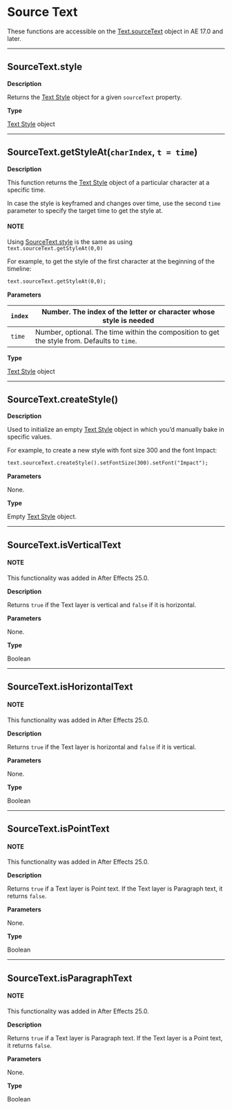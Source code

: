 <a id="sourcetext"></a>

# Source Text

These functions are accessible on the [Text.sourceText](text.md#text-sourcetext) object in AE 17.0 and later.

---

<a id="sourcetext-style"></a>

## SourceText.style

**Description**

Returns the [Text Style](text-style.md#textstyle) object for a given `sourceText` property.

**Type**

[Text Style](text-style.md#textstyle) object

---

<a id="sourcetext-getstyleat"></a>

## SourceText.getStyleAt(`charIndex`, `t = time`)

**Description**

This function returns the [Text Style](text-style.md#textstyle) object of a particular character at a specific time.

In case the style is keyframed and changes over time, use the second `time` parameter to specify the target time to get the style at.

#### NOTE
Using [SourceText.style](#sourcetext-style) is the same as using `text.sourceText.getStyleAt(0,0)`

For example, to get the style of the first character at the beginning of the timeline:

```default
text.sourceText.getStyleAt(0,0);
```

**Parameters**

| `index`   | Number. The index of the letter or character whose style is needed                           |
|-----------|----------------------------------------------------------------------------------------------|
| `time`    | Number, optional. The time within the composition to get the style from. Defaults to `time`. |

**Type**

[Text Style](text-style.md#textstyle) object

---

<a id="sourcetext-createstyle"></a>

## SourceText.createStyle()

**Description**

Used to initialize an empty [Text Style](text-style.md#textstyle) object in which you’d manually bake in specific values.

For example, to create a new style with font size 300 and the font Impact:

```default
text.sourceText.createStyle().setFontSize(300).setFont("Impact");
```

**Parameters**

None.

**Type**

Empty [Text Style](text-style.md#textstyle) object.

---

<a id="sourcetext-isverticaltext"></a>

## SourceText.isVerticalText

#### NOTE
This functionality was added in After Effects 25.0.

**Description**

Returns `true` if the Text layer is vertical and `false` if it is horizontal.

**Parameters**

None.

**Type**

Boolean

---

<a id="sourcetext-ishorizontaltext"></a>

## SourceText.isHorizontalText

#### NOTE
This functionality was added in After Effects 25.0.

**Description**

Returns `true` if the Text layer is horizontal and `false` if it is vertical.

**Parameters**

None.

**Type**

Boolean

---

<a id="sourcetext-ispointtext"></a>

## SourceText.isPointText

#### NOTE
This functionality was added in After Effects 25.0.

**Description**

Returns `true` if a Text layer is Point text. If the Text layer is Paragraph text, it returns `false`.

**Parameters**

None.

**Type**

Boolean

---

<a id="sourcetext-isparagraphtext"></a>

## SourceText.isParagraphText

#### NOTE
This functionality was added in After Effects 25.0.

**Description**

Returns `true` if a Text layer is Paragraph text. If the Text layer is a Point text, it returns `false`.

**Parameters**

None.

**Type**

Boolean
